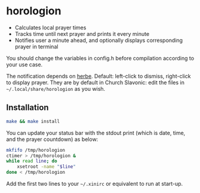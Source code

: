 # horologion

- Calculates local prayer times
- Tracks time until next prayer and prints it every minute
- Notifies user a minute ahead, and optionally displays corresponding prayer in terminal

You should change the variables in config.h before compilation according to your use case.

The notification depends on [herbe](https://github.com/dudik/herbe). Default: left-click to dismiss, right-click to display prayer. They are by default in Church Slavonic: edit the files in ```~/.local/share/horologion``` as you wish.

## Installation
```sh
make && make install
```

You can update your status bar with the stdout print (which is date, time, and the prayer countdown) as below:
```sh
mkfifo /tmp/horologion
ctimer > /tmp/horologion &
while read line; do
    xsetroot -name "$line"
done < /tmp/horologion
```

Add the first two lines to your ```~/.xinirc``` or equivalent to run at start-up.

